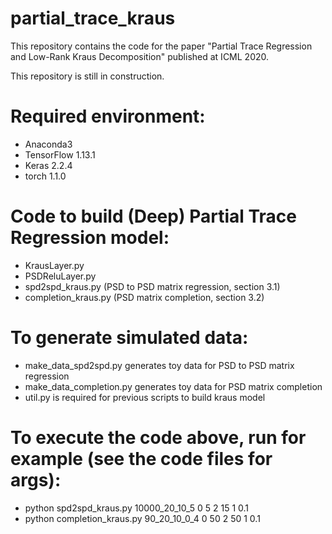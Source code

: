 # partial_trace_kraus

This repository contains the code for the paper "Partial Trace Regression and Low-Rank Kraus Decomposition" published at ICML 2020.

This repository is still in construction.

# Required environment:
  - Anaconda3
  - TensorFlow 1.13.1 
  - Keras 2.2.4
  - torch 1.1.0

# Code to build (Deep) Partial Trace Regression model:
  - KrausLayer.py
  - PSDReluLayer.py
  - spd2spd_kraus.py (PSD to PSD matrix regression, section 3.1)
  - completion_kraus.py (PSD matrix completion, section 3.2)

# To generate simulated data:
  - make_data_spd2spd.py generates toy data for PSD to PSD matrix regression
  - make_data_completion.py generates toy data for PSD matrix completion
  - util.py is required for previous scripts to build kraus model

# To execute the code above, run for example (see the code files for args): 
  - python spd2spd_kraus.py 10000_20_10_5 0 5 2 15 1 0.1
  - python completion_kraus.py 90_20_10_0_4 0 50 2 50 1 0.1

